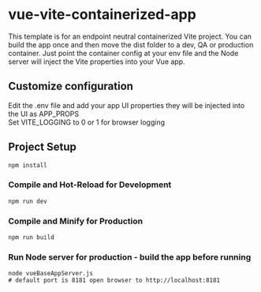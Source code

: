# vue-vite-containerized-app

This template is for an endpoint neutral containerized Vite project. You can build the app once and then move the dist folder to a dev, QA or production container. Just point the container config at your env file and the Node server will inject the Vite properties into your Vue app.


## Customize configuration
Edit the .env file and add your app UI properties they will be injected into the UI as APP_PROPS  
Set VITE_LOGGING to 0 or 1 for browser logging


## Project Setup

```
npm install
```

### Compile and Hot-Reload for Development

```
npm run dev
```

### Compile and Minify for Production

```
npm run build
```

### Run Node server for production - build the app before running

```
node vueBaseAppServer.js
# default port is 8181 open browser to http://localhost:8181
```
